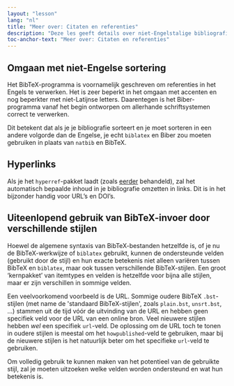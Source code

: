 ```yaml
---
layout: "lesson"
lang: "nl"
title: "Meer over: Citaten en referenties"
description: "Deze les geeft details over niet-Engelstalige bibliografieën, hoe je referenties omzet in hyperlinks, en belicht de belangrijkste verschillen tussen BibTeX-stijlen."
toc-anchor-text: "Meer over: Citaten en referenties"
---
```


## Omgaan met niet-Engelse sortering

Het BibTeX-programma is voornamelijk geschreven om referenties in het Engels te verwerken.
Het is zeer beperkt in het omgaan met accenten en nog beperkter met niet-Latijnse letters.
Daarentegen is het Biber-programma vanaf het begin ontworpen om allerhande schriftsystemen correct te verwerken.

Dit betekent dat als je je bibliografie sorteert en je moet sorteren in een andere volgorde dan de Engelse, je echt `biblatex` en Biber zou moeten gebruiken in plaats van `natbib` en BibTeX.

## Hyperlinks

Als je het `hyperref`-pakket laadt (zoals [eerder](more-09) behandeld), zal het automatisch bepaalde inhoud in je bibliografie omzetten in links.
Dit is in het bijzonder handig voor URL’s en DOI’s.

## Uiteenlopend gebruik van BibTeX-invoer door verschillende stijlen

Hoewel de algemene syntaxis van BibTeX-bestanden hetzelfde is, of je nu de BibTeX-werkwijze of `biblatex` gebruikt, kunnen de ondersteunde velden (gebruikt door de stijl) en hun exacte betekenis niet alleen variëren tussen BibTeX en `biblatex`, maar ook tussen verschillende BibTeX-stijlen.
Een groot ‘kernpakket’ van itemtypes en velden is hetzelfde voor bijna alle stijlen, maar er zijn verschillen in sommige velden.

Een veelvoorkomend voorbeeld is de URL.
Sommige oudere BibTeX `.bst`-stijlen (met name de 'standaard BibTeX-stijlen', zoals `plain.bst`, `unsrt.bst`, ...) stammen uit de tijd vóór de uitvinding van de URL en hebben geen specifiek veld voor de URL van een online bron.
Veel nieuwere stijlen hebben _wel_ een specifiek `url`-veld.
De oplossing om de URL toch te tonen in oudere stijlen is meestal om het `howpublished`-veld te gebruiken, maar bij de nieuwere stijlen is het natuurlijk beter om het specifieke `url`-veld te gebruiken.

Om volledig gebruik te kunnen maken van het potentieel van de gebruikte stijl, zal je moeten uitzoeken welke velden worden ondersteund en wat hun betekenis is.
